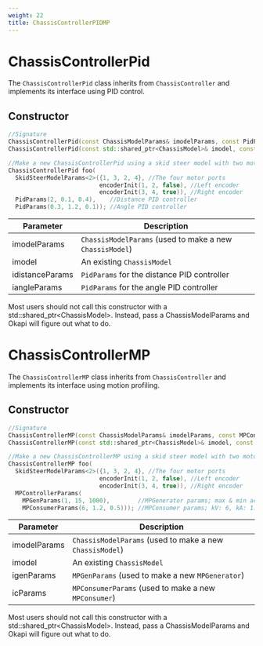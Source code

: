 ```yaml
---
weight: 22
title: ChassisControllerPIDMP
---
```


# ChassisControllerPid

The `ChassisControllerPid` class inherits from `ChassisController` and implements its interface using PID control.

## Constructor

```c++
//Signature
ChassisControllerPid(const ChassisModelParams& imodelParams, const PidParams& idistanceParams, const PidParams& iangleParams)
ChassisControllerPid(const std::shared_ptr<ChassisModel>& imodel, const PidParams& idistanceParams, const PidParams& iangleParams)

//Make a new ChassisControllerPid using a skid steer model with two motors per side
ChassisControllerPid foo(
  SkidSteerModelParams<2>({1, 3, 2, 4}, //The four motor ports
                          encoderInit(1, 2, false), //Left encoder
                          encoderInit(3, 4, true)), //Right encoder
  PidParams(2, 0.1, 0.4),    //Distance PID controller
  PidParams(0.3, 1.2, 0.1)); //Angle PID controller
```

Parameter | Description
----------|------------
imodelParams | `ChassisModelParams` (used to make a new `ChassisModel`)
imodel | An existing `ChassisModel`
idistanceParams | `PidParams` for the distance PID controller
iangleParams | `PidParams` for the angle PID controller

<aside class="notice">
Most users should not call this constructor with a std::shared_ptr&lt;ChassisModel&gt;. Instead, pass a ChassisModelParams and Okapi will figure out what to do.
</aside>

# ChassisControllerMP

The `ChassisControllerMP` class inherits from `ChassisController` and implements its interface using motion profiling.

## Constructor

```c++
//Signature
ChassisControllerMP(const ChassisModelParams& imodelParams, const MPControllerParams& iparams)
ChassisControllerMP(const std::shared_ptr<ChassisModel>& imodel, const MPControllerParams& iparams)

//Make a new ChassisControllerMP using a skid steer model with two motors per side
ChassisControllerMP foo(
  SkidSteerModelParams<2>({1, 3, 2, 4}, //The four motor ports
                          encoderInit(1, 2, false), //Left encoder
                          encoderInit(3, 4, true)), //Right encoder
  MPControllerParams(
    MPGenParams(1, 15, 1000),        //MPGenerator params; max & min accel: 1, max vel: 15, target pos: 1000
    MPConsumerParams(6, 1.2, 0.5))); //MPConsumer params; kV: 6, kA: 1.2, kP: 0.5
```

Parameter | Description
----------|------------
imodelParams | `ChassisModelParams` (used to make a new `ChassisModel`)
imodel | An existing `ChassisModel`
igenParams | `MPGenParams` (used to make a new `MPGenerator`)
icParams | `MPConsumerParams` (used to make a new `MPConsumer`)

<aside class="notice">
Most users should not call this constructor with a std::shared_ptr&lt;ChassisModel&gt;. Instead, pass a ChassisModelParams and Okapi will figure out what to do.
</aside>
